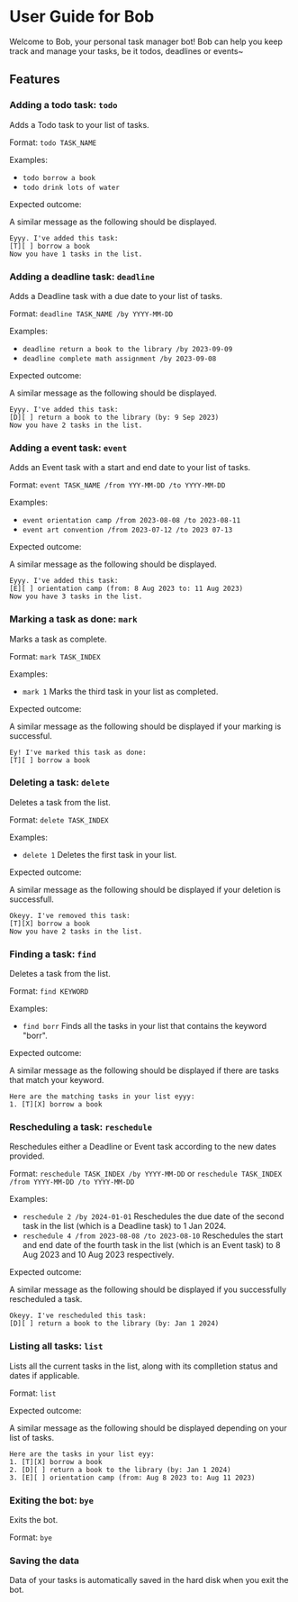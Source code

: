 # User Guide for Bob
Welcome to Bob, your personal task manager bot! Bob can help you keep track and manage your tasks, be it todos, deadlines or events~

## Features 

### Adding a todo task: `todo`

Adds a Todo task to your list of tasks.

Format: `todo TASK_NAME`

Examples:
- `todo borrow a book`
- `todo drink lots of water`

Expected outcome:

A similar message as the following should be displayed.
```
Eyyy. I've added this task:
[T][ ] borrow a book
Now you have 1 tasks in the list.
```

### Adding a deadline task: `deadline`

Adds a Deadline task with a due date to your list of tasks.

Format: `deadline TASK_NAME /by YYYY-MM-DD`

Examples:
- `deadline return a book to the library /by 2023-09-09`
- `deadline complete math assignment /by 2023-09-08`

Expected outcome:

A similar message as the following should be displayed.
```
Eyyy. I've added this task:
[D][ ] return a book to the library (by: 9 Sep 2023)
Now you have 2 tasks in the list.
```

### Adding a event task: `event`

Adds an Event task with a start and end date to your list of tasks.

Format: `event TASK_NAME /from YYY-MM-DD /to YYYY-MM-DD`

Examples:
- `event orientation camp /from 2023-08-08 /to 2023-08-11`
- `event art convention /from 2023-07-12 /to 2023 07-13`

Expected outcome:

A similar message as the following should be displayed.
```
Eyyy. I've added this task:
[E][ ] orientation camp (from: 8 Aug 2023 to: 11 Aug 2023)
Now you have 3 tasks in the list.
```

### Marking a task as done: `mark`

Marks a task as complete.

Format: `mark TASK_INDEX`

Examples:
- `mark 1` Marks the third task in your list as completed.

Expected outcome:

A similar message as the following should be displayed if your marking is successful.
```
Ey! I've marked this task as done:
[T][ ] borrow a book
```

### Deleting a task: `delete`

Deletes a task from the list.

Format: `delete TASK_INDEX`

Examples:
- `delete 1` Deletes the first task in your list.

Expected outcome:

A similar message as the following should be displayed if your deletion is successfull.
```
Okeyy. I've removed this task:
[T][X] borrow a book
Now you have 2 tasks in the list.
```

### Finding a task: `find`

Deletes a task from the list.

Format: `find KEYWORD`

Examples:
- `find borr` Finds all the tasks in your list that contains the keyword "borr".

Expected outcome:

A similar message as the following should be displayed if there are tasks that match your keyword.
```
Here are the matching tasks in your list eyyy:
1. [T][X] borrow a book
```

### Rescheduling a task: `reschedule`

Reschedules either a Deadline or Event task according to the new dates provided.

Format: `reschedule TASK_INDEX /by YYYY-MM-DD` or `reschedule TASK_INDEX /from YYYY-MM-DD /to YYYY-MM-DD`

Examples:
- `reschedule 2 /by 2024-01-01` Reschedules the due date of the second task in the list (which is a Deadline task) to 1 Jan 2024.
- `reschedule 4 /from 2023-08-08 /to 2023-08-10` Reschedules the start and end date of the fourth task in the list (which is an Event task) to 8 Aug 2023 and 10 Aug 2023 respectively.

Expected outcome:

A similar message as the following should be displayed if you successfully rescheduled a task.
```
Okeyy. I've rescheduled this task:
[D][ ] return a book to the library (by: Jan 1 2024)
```

### Listing all tasks: `list`

Lists all the current tasks in the list, along with its complletion status and dates if applicable.

Format: `list`

Expected outcome:

A similar message as the following should be displayed depending on your list of tasks.
```
Here are the tasks in your list eyy:
1. [T][X] borrow a book
2. [D][ ] return a book to the library (by: Jan 1 2024)
3. [E][ ] orientation camp (from: Aug 8 2023 to: Aug 11 2023)
```

### Exiting the bot: `bye`

Exits the bot.

Format: `bye`

### Saving the data

Data of your tasks is automatically saved in the hard disk when you exit the bot.
